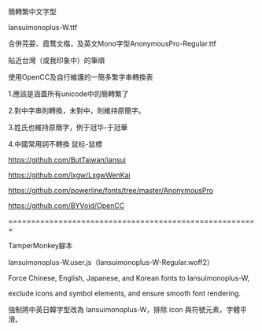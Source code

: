 簡轉繁中文字型

Iansuimonoplus-W.ttf

合併芫荽、霞鹜文楷，及英文Mono字型AnonymousPro-Regular.ttf

貼近台灣（或我印象中）的筆順

使用OpenCC及自行維護的一簡多繁字串轉換表

1.應該是涵蓋所有unicode中的簡轉繁了

2.對中字串則轉換，未對中，則維持原簡字。

3.姓氏也維持原簡字，例于冠华-于冠華

4.中國常用詞不轉換 鼠标-鼠標


https://github.com/ButTaiwan/iansui

https://github.com/lxgw/LxgwWenKai

https://github.com/powerline/fonts/tree/master/AnonymousPro

https://github.com/BYVoid/OpenCC


=======================================================

TamperMonkey腳本

Iansuimonoplus-W.user.js（Iansuimonoplus-W-Regular.woff2）

Force Chinese, English, Japanese, and Korean fonts to Iansuimonoplus-W, 

exclude icons and symbol elements, and ensure smooth font rendering.

強制將中英日韓字型改為 Iansuimonoplus-W，排除 icon 與符號元素，字體平滑。
